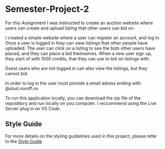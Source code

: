 # Semester-Project-2

For this Assignment I was instructed to create an auction website where users can create and upload listing that other users can bid on.

I created a simple website where a user can register an account, and log in. Once a user is logged in they can view listings that other people have uploaded.
The user can click on a listing to see the bids other users have placed, and they can place a bid themselves. When a new user sign up, they start of with 1000 credits, that they can use to bid on listings with.

Guest users who are not logged in can also view the listings, but they cannot bid.

In order to log in the user must provide a email adress ending with @stud.noroff.no

To run this application locally, you can download the zip file of the repostitory and run locally on you computer. I reccommend using the Live Server plug in on VS Code.

## Style Guide

For more details on the styling guidelines used in this project, please refer to the [Style Guide](./STYLE_GUIDE.md).

